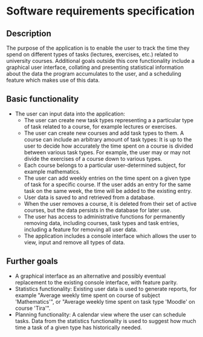 # Software requirements specification

## Description

The purpose of the application is to enable the user to track the time they spend on different types of tasks (lectures, exercises, etc.) related to university courses. Additional goals outside this core functionality include a graphical user interface, collating and presenting statistical information about the data the program accumulates to the user, and a scheduling feature which makes use of this data.

## Basic functionality

- The user can input data into the application:
  - The user can create new task types representing a a particular type of task related to a course, for example lectures or exercises.
  - The user can create new courses and add task types to them. A course can include an arbitrary amount of task types: It is up to the user to decide how accurately the time spent on a course is divided between various task types. For example, the user may or may not divide the exercises of a course down to various types.
   - Each course belongs to a particular user-determined subject, for example mathematics.
  - The user can add weekly entries on the time spent on a given type of task for a specific course. If the user adds an entry for the same task on the same week, the time will be added to the existing entry.
  - User data is saved to and retrieved from a database.
  - When the user removes a course, it is deleted from their set of active courses, but the data persists in the database for later use. 
  - The user has access to administrative functions for permanently removing data, including courses, task types and task entries, including a feature for removing all user data.
  - The application includes a console interface which allows the user to view, input and remove all types of data.

## Further goals
- A graphical interface as an alternative and possibly eventual replacement to the existing console interface, with feature parity.
- Statistics functionality: Existing user data is used to generate reports, for example "Average weekly time spent on course of subject 'Mathematics'", or "Average weekly time spent on task type 'Moodle' on course 'Tira'".
- Planning functionality: A calendar view where the user can schedule tasks. Data from the statistics functionality is used to suggest how much time a task of a given type has historically needed.
